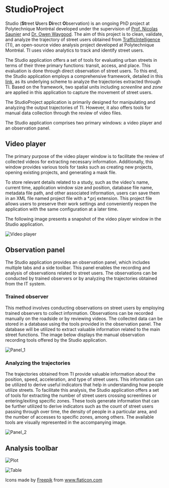 # StudioProject
Studio (**St**reet **U**sers **Di**rect **O**bservation) is an ongoing PhD project at Polytechnique Montréal 
developed under the supervision of [Prof. Nicolas Saunier](http://n.saunier.free.fr/saunier/) 
and [Dr. Owen Waygood](https://www.polymtl.ca/expertises/en/waygood-owen).
The aim of this project is to clean, validate, and analyze the trajectory of street users obtained from 
[TrafficIntelligence](https://trafficintelligence.confins.net) (TI), 
an open-source video analysis project developed at Polytechnique Montréal. 
TI uses video analytics to track and identify street users.

The Studio application offers a set of tools for evaluating urban streets in terms of their three primary 
functions: transit, access, and place. This evaluation is done through direct observation of street users. 
To this end, the Studio application employs a comprehensive framework, detailed in this 
[link](https://www.mdpi.com/2071-1050/14/12/7184),
as its underlying scheme to analyze the trajectories extracted through TI. Based on the framework, 
two spatial units including *screenline* and *zone* are applied in this application to capture the movement of 
street users. 

The StudioProject application is primarily designed for manipulating and analyzing the output trajectories 
of TI. However, it also offers tools for manual data collection through the review of video files.

The Studio application comprises two primary windows: a video player and an observation panel.

## Video player
The primary purpose of the video player window is to facilitate the review of collected videos for 
extracting necessary information. Additionally, this window provides various tools for tasks such as 
creating new projects, opening existing projects, and generating a mask file.

To store relevant details related to a study, such as the video's name, current time, application window 
size and position, database file name, metadata file path, and other associated information, users can 
save them in an XML file named project file with a *.prj extension. This project file allows users to 
preserve their work settings and conveniently reopen the application with the same configuration at a 
later time. 

The following image presents a snapshot of the video player window in the Studio application.

![Video player](https://github.com/Abbas-Shmz/StudioProject/blob/main/images/Studio_Video-player.jpg)

## Observation panel
The Studio application provides an observation panel, which includes multiple tabs and a side toolbar. 
This panel enables the recording and analysis of observations related to street users. 
The observations can be conducted by trained observers or by analyzing the trajectories obtained 
from the IT system.

### Trained observer
This method involves conducting observations on street users by employing trained observers to collect 
information. Observations can be recorded manually on the roadside or by reviewing videos. 
The collected data can be stored in a database using the tools provided in the observation panel. 
The database will be utilized to extract valuable information related to the main street functions. 
The image below displays the manual observation recording tools offered by the Studio application.

![Panel_1](https://github.com/Abbas-Shmz/StudioProject/blob/main/images/Studio_Panel_01.jpg)

### Analyzing the trajectories
The trajectories obtained from TI provide valuable information about the position, speed, acceleration, 
and type of street users. This information can be utilized to derive useful indicators that help in 
understanding how people utilize streets. 
To facilitate this analysis, the Studio application offers a set of tools for extracting the number of 
street users crossing screenlines or entering/exiting specific zones. 
These tools generate information that can be further utilized to derive indicators such as the count 
of street users passing through over time, the density of people in a particular area, and the number 
of accesses to specific zones, among others. The available tools are visually represented in the 
accompanying image.

![Panel_2](https://github.com/Abbas-Shmz/StudioProject/blob/main/images/Studio_Panel_02.jpg)

## Analysis toolbar
![Plot](https://github.com/Abbas-Shmz/StudioProject/blob/main/images/Studio_Plot.jpg)

![Table](https://github.com/Abbas-Shmz/StudioProject/blob/main/images/Studio_Table.jpg)

Icons made by <a href="https://www.flaticon.com/authors/freepik" title="Freepik">Freepik</a> from <a href="https://www.flaticon.com/" title="Flaticon"> www.flaticon.com</a>
